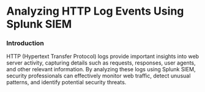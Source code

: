 # Analyzing HTTP Log Events Using Splunk SIEM

### Introduction

HTTP (Hypertext Transfer Protocol) logs provide important insights into web server activity, capturing details such as requests, responses, user agents, and other relevant information. By analyzing these logs using Splunk SIEM, security professionals can effectively monitor web traffic, detect unusual patterns, and identify potential security threats.
